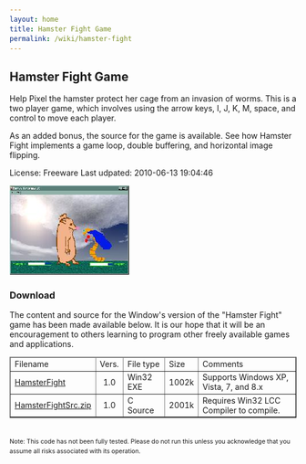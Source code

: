 ```yaml
---
layout: home
title: Hamster Fight Game
permalink: /wiki/hamster-fight
---
```


## Hamster Fight Game

Help Pixel the hamster protect her cage from an invasion of worms. This is a two player game, which involves using the arrow keys, I, J, K, M, space, and control to move each player.

As an added bonus, the source for the game is available. See how Hamster Fight implements a game loop, double buffering, and horizontal image flipping.

License: Freeware
Last udpated: 2010-06-13 19:04:46

![Hamster Fight](/assets/images/hamster-fight.jpg)

### Download
The content and source for the Window's version of the "Hamster Fight" game has been made available below. It is our hope that it will be an encouragement to others learning to program other freely available games and applications.

<html>
<table border="1" cellspacing="0"><thead><tr><td>
Filename
</td><td>
Vers.
</td><td>
File type
</td><td>
Size
</td><td>
Comments
</td></tr>
</thead>
<tr><td>
<a href="../downloads/hamsterFight.exe">
        HamsterFight</a>
</td><td align="center">
        1.0</td><td>
        Win32 EXE</td><td>
        1002k
</td><td>
        Supports Windows XP, Vista, 7, and 8.x</td></tr>
        
<tr><td>
<a href="../downloads/hamsterFightSrc.zip">
        HamsterFightSrc.zip</a>
</td><td align="center">
        1.0</td><td>
        C Source</td><td>
        2001k
</td><td>
        Requires Win32 LCC Compiler to compile.</td></tr>        
        </table>
        <br>
        <span style="font-size: 8pt;">
                Note: This code has not been fully tested. Please do not run this unless you acknowledge that you assume all risks associated with its operation.
        </span>
</html>

